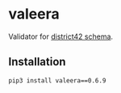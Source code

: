 # valeera

Validator for [district42 schema](https://github.com/nikitanovosibirsk/district42).


## Installation

```sh
pip3 install valeera==0.6.9
```
